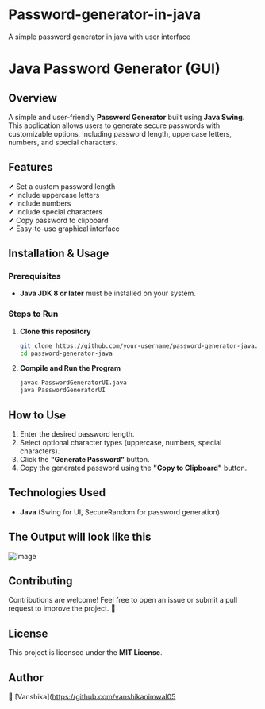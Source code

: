 # Password-generator-in-java
A simple password generator in java with user interface
# Java Password Generator (GUI)

## Overview
A simple and user-friendly **Password Generator** built using **Java Swing**. This application allows users to generate secure passwords with customizable options, including password length, uppercase letters, numbers, and special characters.

## Features
✔ Set a custom password length  
✔ Include uppercase letters  
✔ Include numbers  
✔ Include special characters  
✔ Copy password to clipboard  
✔ Easy-to-use graphical interface  

## Installation & Usage
### Prerequisites
- **Java JDK 8 or later** must be installed on your system.

### Steps to Run
1. **Clone this repository**
   ```sh
   git clone https://github.com/your-username/password-generator-java.git
   cd password-generator-java
   ```
2. **Compile and Run the Program**
   ```sh
   javac PasswordGeneratorUI.java
   java PasswordGeneratorUI
   ```

## How to Use
1. Enter the desired password length.
2. Select optional character types (uppercase, numbers, special characters).
3. Click the **"Generate Password"** button.
4. Copy the generated password using the **"Copy to Clipboard"** button.

## Technologies Used
- **Java** (Swing for UI, SecureRandom for password generation)
  
## The Output will look like this
![image](https://github.com/user-attachments/assets/9d05c3d4-41d8-43c9-8d8e-ee76be3a08f7)


## Contributing
Contributions are welcome! Feel free to open an issue or submit a pull request to improve the project. 🚀

## License
This project is licensed under the **MIT License**.

## Author
👤 [Vanshika](https://github.com/vanshikanimwal05


